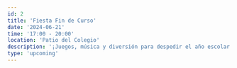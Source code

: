 ```yaml
---
id: 2
title: 'Fiesta Fin de Curso'
date: '2024-06-21'
time: '17:00 - 20:00'
location: 'Patio del Colegio'
description: '¡Juegos, música y diversión para despedir el año escolar!'
type: 'upcoming'
---
```

